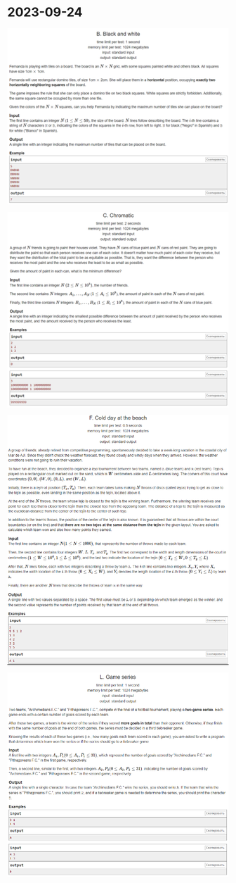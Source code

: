 # 2023-09-24

![image](.img/B.png)

![image](.img/C.png)

![image](.img/F.png)

![image](.img/L.png)
